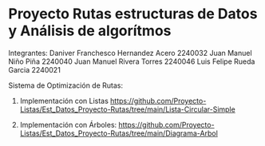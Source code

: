 
# Proyecto Rutas estructuras de Datos y Análisis de algorítmos

Integrantes:
Daniver Franchesco Hernandez Acero 2240032
Juan Manuel Niño Piña 2240040
Juan Manuel Rivera Torres 2240046
Luis Felipe Rueda Garcia 2240021

Sistema de Optimización de Rutas:
1. Implementación con Listas https://github.com/Proyecto-Listas/Est_Datos_Proyecto-Rutas/tree/main/Lista-Circular-Simple

2. Implementación con Árboles: https://github.com/Proyecto-Listas/Est_Datos_Proyecto-Rutas/tree/main/Diagrama-Arbol



